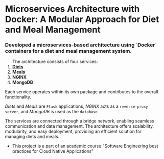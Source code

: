 # Microservices Architecture with Docker: A Modular Approach for Diet and Meal Management
<h3>Developed a microservices-based architecture using `Docker` containers for a diet and meal management system. </h3>
<ol>
The architecture consists of four services:
  <li style="text-decoration: underline;"><strong>Diets</strong></li>
  <li><strong>Meals</strong></li>
  <li><strong>NGINX</strong></li>
  <li><strong>MongoDB</strong></li>
</ol>
Each service operates within its own package and contributes to the overall functionality. 

_Diets_ and _Meals_ are `Flask` applications, _NGINX_ acts as a `reverse-proxy server`, and _MongoDB_ is used as the `database`. 

The services are connected through a bridge network, enabling seamless communication and data management. 
The architecture offers scalability, modularity, and easy deployment, providing an efficient solution for managing diets and meals.

- This project is a part of an academic course "Software Engineering best practices for Cloud Native Applications"
